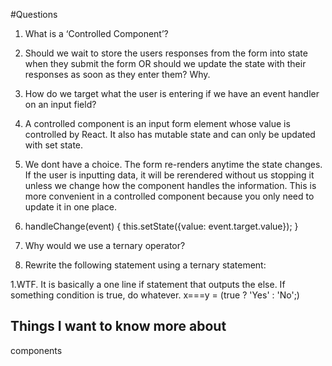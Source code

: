 #Questions 
1. What is a ‘Controlled Component’?
2. Should we wait to store the users responses from the form into state when they submit the form OR should we update the state with their responses as soon as they enter them? Why.
3. How do we target what the user is entering if we have an event handler on an input field?

1. A controlled component is an input form element whose value is controlled by React. It also has mutable state and can only be updated with set state.
2. We dont have a choice. The form re-renders anytime the state changes. If the user is inputting data, it will be rerendered without us stopping it unless we change how the component handles the information. This is more convenient in a controlled component because you only need to update it in one place.
3.  handleChange(event) {
    this.setState({value: event.target.value});
  }
  
  
1. Why would we use a ternary operator?
2. Rewrite the following statement using a ternary statement:

1.WTF. It is basically a one line if statement that outputs the else. If something condition is true, do whatever.
x===y = (true ? 'Yes' : 'No';)


## Things I want to know more about
components
